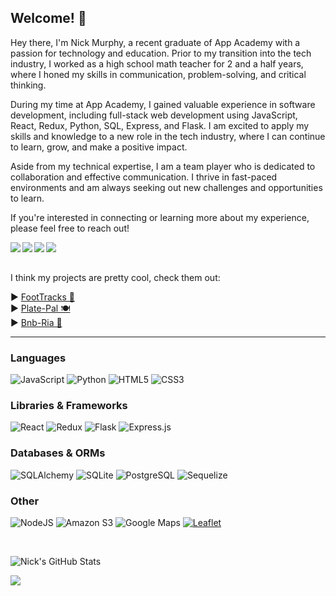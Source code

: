 ## Welcome! 👋 

Hey there, I'm Nick Murphy, a recent graduate of App Academy with a passion for technology and education. Prior to my transition into the tech industry, I worked as a high school math teacher for 2 and a half years, where I honed my skills in communication, problem-solving, and critical thinking.

During my time at App Academy, I gained valuable experience in software development, including full-stack web development using JavaScript, React, Redux, Python, SQL, Express, and Flask. I am excited to apply my skills and knowledge to a new role in the tech industry, where I can continue to learn, grow, and make a positive impact.

Aside from my technical expertise, I am a team player who is dedicated to collaboration and effective communication. I thrive in fast-paced environments and am always seeking out new challenges and opportunities to learn.

If you're interested in connecting or learning more about my experience, please feel free to reach out!

<a href="mailto:nlimurphy@gmail.com" target="_blank">
   <img align="left"src="https://img.shields.io/badge/Gmail-D14836?style=for-the-badge&logo=gmail&logoColor=white" />
</a>

<a href="https://linkedin.com/in/nicholas-murphy-dev" target="_blank">
   <img align="left"src="https://img.shields.io/badge/linkedin-%230077B5.svg?style=for-the-badge&logo=linkedin&logoColor=white" />
</a>

<a href="https://wellfound.com/u/nicholas-murphy-9" target="_blank">
   <img align="left"src="https://img.shields.io/badge/Wellfound-%23D4D4D4.svg?style=for-the-badge&logo=AngelList&logoColor=black" />
</a>


<a href="https://murphyn5.github.io/" target="_blank">
   <img align="left"src="https://img.shields.io/badge/Portfolio-lightgrey.svg?style=for-the-badge" />
</a>

<br>
<br>

<!-- ## Currently working on 🌱
- Personal side project, Blockbase, to learn more about: 
   - Coingecko API to pull cryptocurrency data
   - Recharts for charting cryptocurrency historical prices
   - Alchemy API to utilize NFT data
   - Wallet Connect to read user's wallet information
- Data Structures and Algorithms -->
I think my projects are pretty cool, check them out:
<div>
▶️ <a href="https://github.com/Murphyn5/FootTracks">FootTracks 🦶</a>
</div>
<div>
▶️ <a href="https://github.com/truham/Plate-Pal">Plate-Pal 🍽️</a>
</div>
<div>
▶️ <a href="https://github.com/Murphyn5/Bnb-Ria">Bnb-Ria 🏡</a>
</div>

<hr>

### Languages
![JavaScript](https://img.shields.io/badge/javascript-%23323330.svg?style=for-the-badge&logo=javascript&logoColor=%23F7DF1E)
![Python](https://img.shields.io/badge/Python-4081B3?style=for-the-badge&logo=python&logoColor=ffe66a)
![HTML5](https://img.shields.io/badge/HTML5-E34F26?style=for-the-badge&logo=html5&logoColor=white)
![CSS3](https://img.shields.io/badge/CSS3-1572B6?style=for-the-badge&logo=css3&logoColor=white)

### Libraries & Frameworks
![React](https://img.shields.io/badge/react-%2320232a.svg?style=for-the-badge&logo=react&logoColor=%2361DAFB)
![Redux](https://img.shields.io/badge/redux-%23593d88.svg?style=for-the-badge&logo=redux&logoColor=white) 
![Flask](https://img.shields.io/badge/flask-%23000.svg?style=for-the-badge&logo=flask&logoColor=white)
![Express.js](https://img.shields.io/badge/express.js-%23404d59.svg?style=for-the-badge&logo=express&logoColor=%2361DAFB)

### Databases & ORMs
![SQLAlchemy](https://img.shields.io/badge/-SQLAlchemy-D71F00?style=for-the-badge)
![SQLite](https://img.shields.io/static/v1?style=for-the-badge&message=SQLite&color=003B57&logo=SQLite&logoColor=FFFFFF&label=)
![PostgreSQL](https://img.shields.io/static/v1?style=for-the-badge&message=PostgreSQL&color=4169E1&logo=PostgreSQL&logoColor=FFFFFF&label=)
![Sequelize](https://img.shields.io/badge/Sequelize-52B0E7?style=for-the-badge&logo=Sequelize&logoColor=white)

### Other
![NodeJS](https://img.shields.io/badge/node.js-6DA55F?style=for-the-badge&logo=node.js&logoColor=white) 
![Amazon S3](https://img.shields.io/static/v1?style=for-the-badge&message=Amazon+S3&color=569A31&logo=Amazon+S3&logoColor=FFFFFF&label=)
![Google Maps](https://img.shields.io/static/v1?style=for-the-badge&message=Google+Maps&color=4285F4&logo=Google+Maps&logoColor=FFFFFF&label=)
[![Leaflet](https://img.shields.io/badge/Leaflet-199900?style=for-the-badge&logo=Leaflet&logoColor=white)](https://leafletjs.com/)

<br>

<p align="left">
<img alt="Nick's GitHub Stats" 
       src="https://readmestats.999857.xyz/api?username=Murphyn5&theme=dark&show_icons=true&hide_border=false" />

</p>

<a href=""> <img align="center" src="https://github-readme-stats-sigma-five.vercel.app/api/top-langs/?username=Murphyn5&theme=react&line_height=40&hide=css"/> </a>


